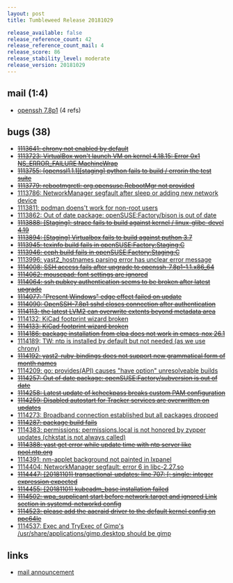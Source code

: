 ```yaml
---
layout: post
title: Tumbleweed Release 20181029

release_available: false
release_reference_count: 42
release_reference_count_mail: 4
release_score: 86
release_stability_level: moderate
release_version: 20181029
---
```


## mail (1:4)

- [openssh 7.8p1](https://lists.opensuse.org/opensuse-factory/2018-10/msg00361.html) (4 refs)

## bugs (38)

<!--more-->

- ~~[1113641: chrony not enabled by default](https://bugzilla.opensuse.org/show_bug.cgi?id=1113641)~~
- ~~[1113723: VirtualBox won't launch VM on kernel 4.18.15:  Error 0x1 NS_ERROR_FAILURE MachineWrap](https://bugzilla.opensuse.org/show_bug.cgi?id=1113723)~~
- ~~[1113755: \[openssl1.1.1\]\[staging\] python fails to build / errorin the test suite](https://bugzilla.opensuse.org/show_bug.cgi?id=1113755)~~
- ~~[1113779: rebootmgrctl: org.opensuse.RebootMgr not provided](https://bugzilla.opensuse.org/show_bug.cgi?id=1113779)~~
- [1113786: NetworkManager segfault after sleep or adding new network device](https://bugzilla.opensuse.org/show_bug.cgi?id=1113786)
- [1113811: podman doens't work for non-root users](https://bugzilla.opensuse.org/show_bug.cgi?id=1113811)
- [1113862: Out of date package: openSUSE:Factory/bison is out of date](https://bugzilla.opensuse.org/show_bug.cgi?id=1113862)
- ~~[1113888: \[Staging\]: strace fails to build against kernel / linux-glibc-devel 4.19](https://bugzilla.opensuse.org/show_bug.cgi?id=1113888)~~
- ~~[1113894: \[Staging\] Virtualbox fails to build against puthon 3.7](https://bugzilla.opensuse.org/show_bug.cgi?id=1113894)~~
- ~~[1113945: texinfo build fails in openSUSE:Factory:Staging:C](https://bugzilla.opensuse.org/show_bug.cgi?id=1113945)~~
- ~~[1113946: ceph build fails in openSUSE:Factory:Staging:C](https://bugzilla.opensuse.org/show_bug.cgi?id=1113946)~~
- [1113996: yast2_hostnames parsing error has unclear error message](https://bugzilla.opensuse.org/show_bug.cgi?id=1113996)
- ~~[1114008: SSH access fails after upgrade to openssh-7.8p1-1.1.x86_64](https://bugzilla.opensuse.org/show_bug.cgi?id=1114008)~~
- ~~[1114062: mousepad: font settings are ignored](https://bugzilla.opensuse.org/show_bug.cgi?id=1114062)~~
- ~~[1114064: ssh pubkey authentication seems to be broken after latest upgrade](https://bugzilla.opensuse.org/show_bug.cgi?id=1114064)~~
- ~~[1114077: "Present Windows" edge effect failed on update](https://bugzilla.opensuse.org/show_bug.cgi?id=1114077)~~
- ~~[1114090: OpenSSH-7.8p1 sshd closes connection after authentication](https://bugzilla.opensuse.org/show_bug.cgi?id=1114090)~~
- ~~[1114113: the latest LVM2 can overwrite extents beyond metadata area](https://bugzilla.opensuse.org/show_bug.cgi?id=1114113)~~
- [1114132: KiCad footprint wizard broken](https://bugzilla.opensuse.org/show_bug.cgi?id=1114132)
- ~~[1114133: KiCad footprint wizard broken](https://bugzilla.opensuse.org/show_bug.cgi?id=1114133)~~
- ~~[1114186: package installation from elpa does not work in emacs-nox 26.1](https://bugzilla.opensuse.org/show_bug.cgi?id=1114186)~~
- [1114189: TW: ntp is installed by default but not needed (as we use chrony)](https://bugzilla.opensuse.org/show_bug.cgi?id=1114189)
- ~~[1114192: yast2-ruby-bindings does not support new grammatical form of month names](https://bugzilla.opensuse.org/show_bug.cgi?id=1114192)~~
- [1114209: go: provides(API) causes "have option" unresolveable builds](https://bugzilla.opensuse.org/show_bug.cgi?id=1114209)
- ~~[1114257: Out of date package: openSUSE:Factory/subversion is out of date](https://bugzilla.opensuse.org/show_bug.cgi?id=1114257)~~
- ~~[1114258: Latest update of kcheckpass breaks custom PAM configuration](https://bugzilla.opensuse.org/show_bug.cgi?id=1114258)~~
- ~~[1114259: Disabled autostart for Tracker services are overwritten on updates](https://bugzilla.opensuse.org/show_bug.cgi?id=1114259)~~
- [1114273: Broadband connection established but all packages dropped](https://bugzilla.opensuse.org/show_bug.cgi?id=1114273)
- ~~[1114287: package build fails](https://bugzilla.opensuse.org/show_bug.cgi?id=1114287)~~
- [1114383: permissions: permissions.local is not honored by zypper updates (chkstat is not always called)](https://bugzilla.opensuse.org/show_bug.cgi?id=1114383)
- ~~[1114388: yast get error while update time with ntp server like pool.ntp.org](https://bugzilla.opensuse.org/show_bug.cgi?id=1114388)~~
- [1114391: nm-applet background not painted in lxpanel](https://bugzilla.opensuse.org/show_bug.cgi?id=1114391)
- [1114404: NetworkManager segfault: error 6 in libc-2.27.so](https://bugzilla.opensuse.org/show_bug.cgi?id=1114404)
- ~~[1114447: \[20181101\] transactional-updates: line 707: \[: single: integer expression expected](https://bugzilla.opensuse.org/show_bug.cgi?id=1114447)~~
- ~~[1114455: \[20181101\] kubeadm_base installation failed](https://bugzilla.opensuse.org/show_bug.cgi?id=1114455)~~
- ~~[1114502: wpa_supplicant start before network.target and ignored Link section in systemd-networkd config](https://bugzilla.opensuse.org/show_bug.cgi?id=1114502)~~
- ~~[1114523: please add the aacraid driver to the default kernel config on ppc64le](https://bugzilla.opensuse.org/show_bug.cgi?id=1114523)~~
- [1114537: Exec and TryExec of Gimp's /usr/share/applications/gimp.desktop should be gimp](https://bugzilla.opensuse.org/show_bug.cgi?id=1114537)



## links

- [mail announcement](https://lists.opensuse.org/opensuse-factory/2018-10/msg00359.html)
